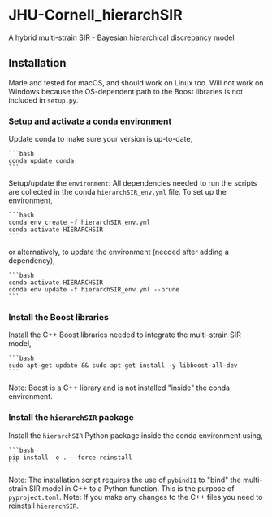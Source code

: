# JHU-Cornell_hierarchSIR

A hybrid multi-strain SIR - Bayesian hierarchical discrepancy model

## Installation

Made and tested for macOS, and should work on Linux too. Will not work on Windows because the OS-dependent path to the Boost libraries is not included in `setup.py`.

### Setup and activate a conda environment

Update conda to make sure your version is up-to-date,

    ```bash
    conda update conda
    ```

Setup/update the `environment`: All dependencies needed to run the scripts are collected in the conda `hierarchSIR_env.yml` file. To set up the environment,

    ```bash
    conda env create -f hierarchSIR_env.yml
    conda activate HIERARCHSIR
    ```

or alternatively, to update the environment (needed after adding a dependency),

    ```bash
    conda activate HIERARCHSIR
    conda env update -f hierarchSIR_env.yml --prune
    ```

### Install the Boost libraries 

Install the C++ Boost libraries needed to integrate the multi-strain SIR model,

    ```bash
    sudo apt-get update && sudo apt-get install -y libboost-all-dev
    ```

Note: Boost is a C++ library and is not installed "inside" the conda environment.

### Install the `hierarchSIR` package

Install the `hierarchSIR` Python package inside the conda environment using,

    ```bash
    pip install -e . --force-reinstall
    ```

Note: The installation script requires the use of `pybind11` to "bind" the multi-strain SIR model in C++ to a Python function. This is the purpose of `pyproject.toml`.
Note: If you make any changes to the C++ files you need to reinstall `hierarchSIR`.
